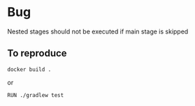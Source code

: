 # Bug
Nested stages should not be executed if main stage is skipped

## To reproduce

```
docker build .
```

or 

```
RUN ./gradlew test
```